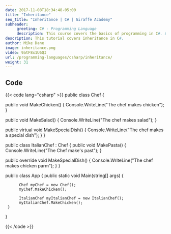 ```yaml
---
date: 2017-11-08T18:34:48-05:00
title: "Inheritance"
seo_title: "Inheritance | C# | Giraffe Academy"
subheader:
     greeting: C# - Programming Language
     description: This course covers the basics of programming in C#. Work your way through the videos and we'll teach you everything you need to know to start your programming journey!
description: This tutorial covers inheritance in C#.
author: Mike Dane
image: inheritance.png
video: 9atF8x1U6QI
url: /programming-languages/csharp/inheritance/
weight: 31
---
```

## Code

{{< code lang="csharp" >}}
public class Chef
{

   public void MakeChicken()
   {
       Console.WriteLine("The chef makes chicken");
   }

   public void MakeSalad()
   {
       Console.WriteLine("The chef makes salad");
   }

   public virtual void MakeSpecialDish()
   {
       Console.WriteLine("The chef makes a special dish");
   }
}

public class ItalianChef : Chef
{
   public void MakePasta()
   {
       Console.WriteLine("The Chef make's past");
   }

   public override void MakeSpecialDish()
   {
       Console.WriteLine("The chef makes chicken parm");
   }
}

public class App
{
     public static void Main(string[] args)
     {

          Chef myChef = new Chef();
          myChef.MakeChicken();

          ItalianChef myItalianChef = new ItalianChef();
          myItalianChef.MakeChicken();
     }
}

{{< /code >}}